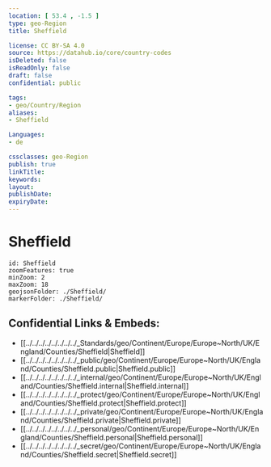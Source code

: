 ```yaml
---
location: [ 53.4 , -1.5 ] 
type: geo-Region
title: Sheffield

license: CC BY-SA 4.0
source: https://datahub.io/core/country-codes
isDeleted: false
isReadOnly: false
draft: false
confidential: public

tags:
- geo/Country/Region
aliases:
- Sheffield

Languages:
- de

cssclasses: geo-Region
publish: true
linkTitle: 
keywords: 
layout: 
publishDate: 
expiryDate: 
---
```


# Sheffield

```leaflet
id: Sheffield
zoomFeatures: true 
minZoom: 2 
maxZoom: 18
geojsonFolder: ./Sheffield/
markerFolder: ./Sheffield/
```


## Confidential Links & Embeds: 
- [[../../../../../../../../_Standards/geo/Continent/Europe/Europe~North/UK/England/Counties/Sheffield|Sheffield]] 
- [[../../../../../../../../_public/geo/Continent/Europe/Europe~North/UK/England/Counties/Sheffield.public|Sheffield.public]] 
- [[../../../../../../../../_internal/geo/Continent/Europe/Europe~North/UK/England/Counties/Sheffield.internal|Sheffield.internal]] 
- [[../../../../../../../../_protect/geo/Continent/Europe/Europe~North/UK/England/Counties/Sheffield.protect|Sheffield.protect]] 
- [[../../../../../../../../_private/geo/Continent/Europe/Europe~North/UK/England/Counties/Sheffield.private|Sheffield.private]] 
- [[../../../../../../../../_personal/geo/Continent/Europe/Europe~North/UK/England/Counties/Sheffield.personal|Sheffield.personal]] 
- [[../../../../../../../../_secret/geo/Continent/Europe/Europe~North/UK/England/Counties/Sheffield.secret|Sheffield.secret]] 

